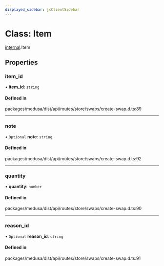 ```yaml
---
displayed_sidebar: jsClientSidebar
---
```


# Class: Item

[internal](../modules/internal-8.md).Item

## Properties

### item\_id

• **item\_id**: `string`

#### Defined in

packages/medusa/dist/api/routes/store/swaps/create-swap.d.ts:89

___

### note

• `Optional` **note**: `string`

#### Defined in

packages/medusa/dist/api/routes/store/swaps/create-swap.d.ts:92

___

### quantity

• **quantity**: `number`

#### Defined in

packages/medusa/dist/api/routes/store/swaps/create-swap.d.ts:90

___

### reason\_id

• `Optional` **reason\_id**: `string`

#### Defined in

packages/medusa/dist/api/routes/store/swaps/create-swap.d.ts:91
